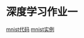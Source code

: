 # 深度学习作业一
[mnist代码](https://github.com/tensorflow/tensorflow/tree/r1.12/tensorflow/examples/tutorials/mnist)
[mnist实例](https://blog.csdn.net/u010099080/article/details/52965337)
